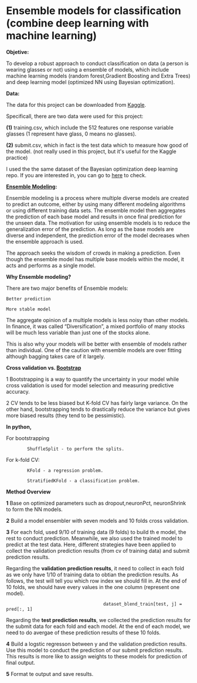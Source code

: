 # Ensemble models for classification (combine deep learning with machine learning)

**Objetive:**

To develop a robust approach to conduct classification on data (a person is wearing glasses or not) using a ensemble of models, 
which include machine learning models (random forest,Gradient Boosting and Extra Trees) and deep learning model (optimized NN using Bayesian optimization).

**Data:**

The data for this project can be downloaded from [Kaggle](https://www.kaggle.com/c/applications-of-deep-learningwustl-spring-2020).

Specificall, there are two data were used for this project:

 **(1)** training.csv, which include the 512 features one response variable glasses (1 represent have glass, 0 means no glasses).
 
 **(2)** submit.csv, which in fact is the test data which to measure how good of the model. (not really used in this project, but it's useful
 for the Kaggle practice)
 
 I used the the same dataset of the Bayesian optimization deep learning repo. If you are interested in, you can go to [here](https://github.com/tankwin08/Bayesian_optimization_deep_learning) to check.

**[Ensemble Modeling](https://www.sciencedirect.com/topics/computer-science/ensemble-modeling):**

Ensemble modeling is a process where multiple diverse models are created to predict an outcome, either by using many different modeling algorithms or using different 
training data sets. The ensemble model then aggregates the prediction of each base model and results in once final prediction for the unseen data. 
The motivation for using ensemble models is to reduce the generalization error of the prediction. As long as the base models are diverse and independent, 
the prediction error of the model decreases when the ensemble approach is used. 

The approach seeks the wisdom of crowds in making a prediction. Even though the ensemble model has multiple base models within the model, 
it acts and performs as a single model. 

**Why Ensemble modeling?**

There are two major benefits of Ensemble models:

	Better prediction

	More stable model

The aggregate opinion of a multiple models is less noisy than other models. 
In finance, it was called “Diversification”,  a mixed portfolio of many stocks will be much less variable than just one of the stocks alone. 

This is also why your models will be better with ensemble of models rather than individual. 
One of the caution with ensemble models are over fitting although bagging takes care of it largely.


**Cross validation vs. [Bootstrap](https://stats.stackexchange.com/questions/18348/differences-between-cross-validation-and-bootstrapping-to-estimate-the-predictio)**

1 Bootstrapping is a way to quantify the uncertainty in your model while cross validation is used for model selection and measuring predictive accuracy.

2 CV tends to be less biased but K-fold CV has fairly large variance. On the other hand, bootstrapping tends to drastically reduce the variance 
   but gives more biased results (they tend to be pessimistic). 
 

**In python,** 

For bootstrapping 

            ShuffleSplit - to perform the splits. 

For k-fold CV:  

			KFold - a regression problem. 
			
            StratifiedKFold - a classification problem.



**Method Overview**

**1** Base on optimized parameters such as dropout,neuronPct, neuronShrink to form the NN models.

**2** Build a model ensembler with seven models and 10 folds cross validation.

**3** For each fold, used 9/10 of training data (9 folds) to build th
e model, the rest to conduct prediction. Meanwhile, we also used the trained model to predict at the test data. Here, different strategies have been applied to collect the validation prediction results (from cv of training data) and submit prediction results. 

Regarding the **validation prediction results**, it need to collect in each fold as we only have 1/10 of training data to obtian the prediction results. As follows, the test will tell you which row index we should fill in. At the end of 10 folds, we should have every values in the one column (represent one model).
```    
                                     dataset_blend_train[test, j] = pred[:, 1]
```
Regarding the **test prediction results**, we collected the prediction results for the submit data for each fold and each model. At the end of each model, we need to do avergae of these prediction results of these 10 folds.

**4** Build a logstic regresson between y and the validation prediction results. Use this model to conduct the prediction of our submit prediction results. This results is more like to assign weights to these models for prediction of final output.

**5** Format te output and save results.




